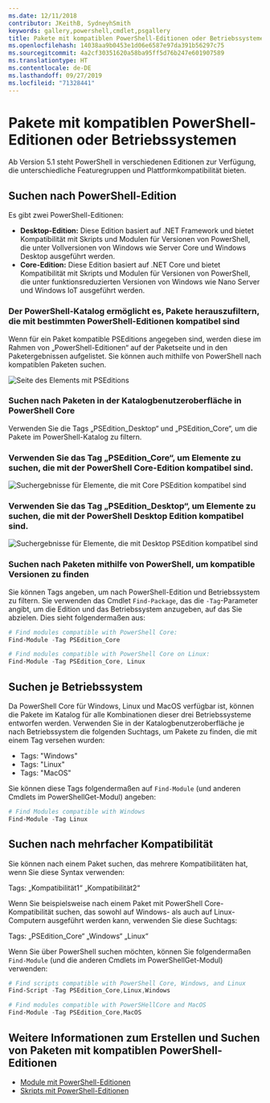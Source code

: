 ```yaml
---
ms.date: 12/11/2018
contributor: JKeithB, SydneyhSmith
keywords: gallery,powershell,cmdlet,psgallery
title: Pakete mit kompatiblen PowerShell-Editionen oder Betriebssystemen
ms.openlocfilehash: 14038aa9b0453e1d06e6587e97da391b56297c75
ms.sourcegitcommit: 4a2cf30351620a58ba95ff5d76b247e601907589
ms.translationtype: HT
ms.contentlocale: de-DE
ms.lasthandoff: 09/27/2019
ms.locfileid: "71328441"
---
```

# <a name="packages-with-compatible-powershell-editions-or-operating-systems"></a>Pakete mit kompatiblen PowerShell-Editionen oder Betriebssystemen

Ab Version 5.1 steht PowerShell in verschiedenen Editionen zur Verfügung, die unterschiedliche Featuregruppen und Plattformkompatibilität bieten.

## <a name="searching-by-powershell-edition"></a>Suchen nach PowerShell-Edition

Es gibt zwei PowerShell-Editionen:
- **Desktop-Edition:** Diese Edition basiert auf .NET Framework und bietet Kompatibilität mit Skripts und Modulen für Versionen von PowerShell, die unter Vollversionen von Windows wie Server Core und Windows Desktop ausgeführt werden.
- **Core-Edition:** Diese Edition basiert auf .NET Core und bietet Kompatibilität mit Skripts und Modulen für Versionen von PowerShell, die unter funktionsreduzierten Versionen von Windows wie Nano Server und Windows IoT ausgeführt werden.

### <a name="powershell-gallery-allows-you-to-filter-packages-compatible-for-specific-powershell-editions"></a>Der PowerShell-Katalog ermöglicht es, Pakete herauszufiltern, die mit bestimmten PowerShell-Editionen kompatibel sind

Wenn für ein Paket kompatible PSEditions angegeben sind, werden diese im Rahmen von „PowerShell-Editionen“ auf der Paketseite und in den Paketergebnissen aufgelistet.
Sie können auch mithilfe von PowerShell nach kompatiblen Paketen suchen.

![Seite des Elements mit PSEditions](../../Images/packagedisplaypagewithpseditions.PNG)

### <a name="search-for-packages-in-the-gallery-ui-that-work-on-powershell-core"></a>Suchen nach Paketen in der Katalogbenutzeroberfläche in PowerShell Core

Verwenden Sie die Tags „PSEdition_Desktop“ und „PSEdition_Core“, um die Pakete im PowerShell-Katalog zu filtern.

### <a name="use-tagspsedition_core-to-search-items-compatible-with-powershell-core-edition"></a>Verwenden Sie das Tag „PSEdition_Core“, um Elemente zu suchen, die mit der PowerShell Core-Edition kompatibel sind.

![Suchergebnisse für Elemente, die mit Core PSEdition kompatibel sind](../../Images/searchresultswithpseditions.PNG)

### <a name="use-tagspsedition_desktop-to-search-items-compatible-with-powershell-desktop-edition"></a>Verwenden Sie das Tag „PSEdition_Desktop“, um Elemente zu suchen, die mit der PowerShell Desktop Edition kompatibel sind.

![Suchergebnisse für Elemente, die mit Desktop PSEdition kompatibel sind](../../Images/searchresultswithpseditionsdesktop.PNG)

### <a name="search-for-packages-to-find-compatible-editions-using-powershell"></a>Suchen nach Paketen mithilfe von PowerShell, um kompatible Versionen zu finden
Sie können Tags angeben, um nach PowerShell-Edition und Betriebssystem zu filtern.
Sie verwenden das Cmdlet `Find-Package`, das die `-Tag`-Parameter angibt, um die Edition und das Betriebssystem anzugeben, auf das Sie abzielen.
Dies sieht folgendermaßen aus:

```powershell
# Find modules compatible with PowerShell Core:
Find-Module -Tag PSEdition_Core

# Find modules compatible with PowerShell Core on Linux:
Find-Module -Tag PSEdition_Core, Linux
```

## <a name="searching-by-operating-system"></a>Suchen je Betriebssystem

Da PowerShell Core für Windows, Linux und MacOS verfügbar ist, können die Pakete im Katalog für alle Kombinationen dieser drei Betriebssysteme entworfen werden. Verwenden Sie in der Katalogbenutzeroberfläche je nach Betriebssystem die folgenden Suchtags, um Pakete zu finden, die mit einem Tag versehen wurden:

- Tags: "Windows"
- Tags: "Linux"
- Tags: "MacOS"

Sie können diese Tags folgendermaßen auf `Find-Module` (und anderen Cmdlets im PowerShellGet-Modul) angeben:

```powershell
# Find Modules compatible with Windows
Find-Module -Tag Linux
```

## <a name="searching-for-multiple-compatibilities"></a>Suchen nach mehrfacher Kompatibilität

Sie können nach einem Paket suchen, das mehrere Kompatibilitäten hat, wenn Sie diese Syntax verwenden:

Tags: „Kompatibilität1“ „Kompatibilität2“

Wenn Sie beispielsweise nach einem Paket mit PowerShell Core-Kompatibilität suchen, das sowohl auf Windows- als auch auf Linux-Computern ausgeführt werden kann, verwenden Sie diese Suchtags:

Tags: „PSEdition_Core“ „Windows“ „Linux“

Wenn Sie über PowerShell suchen möchten, können Sie folgendermaßen `Find-Module` (und die anderen Cmdlets im PowerShellGet-Modul) verwenden:

```powershell
# Find scripts compatible with PowerShell Core, Windows, and Linux
Find-Script -Tag PSEdition_Core,Linux,Windows

# Find modules compatible with PowerSHellCore and MacOS
Find-Module -Tag PSEdition_Core,MacOS
```

## <a name="more-details-on-authoring-and-finding-the-packages-with-compatible-powershell-editions"></a>Weitere Informationen zum Erstellen und Suchen von Paketen mit kompatiblen PowerShell-Editionen

- [Module mit PowerShell-Editionen](../../concepts/module-psedition-support.md)
- [Skripts mit PowerShell-Editionen](../../concepts/script-psedition-support.md)
